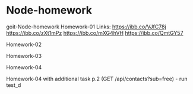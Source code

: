 # Node-homework
goit-Node-homework
Homework-01
Links: 
https://ibb.co/VJfC78j
https://ibb.co/zXt1mPz
https://ibb.co/mXG4hVH
https://ibb.co/QmtGY57

Homework-02

Homework-03

Homework-04

Homework-04 with  additional task p.2 (GET /api/contacts?sub=free)  - 
run test_d